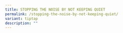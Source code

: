 ```yaml
---
title: STOPPING THE NOISE BY NOT KEEPING QUIET
permalink: /stopping-the-noise-by-not-keeping-quiet/
variant: tiptap
description: ""
---
```

